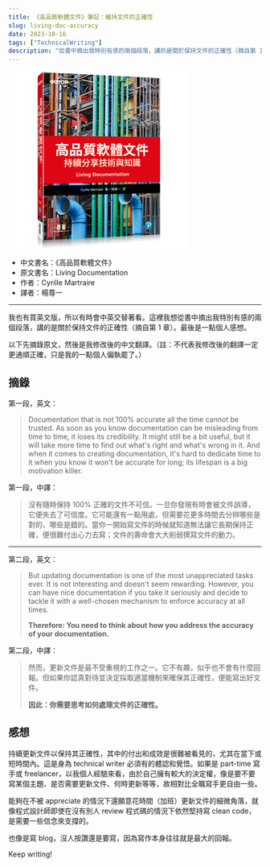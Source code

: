 ```yaml
---
title: 《高品質軟體文件》筆記：維持文件的正確性
slug: living-doc-accuracy
date: 2023-10-16
tags: ["TechnicalWriting"]
description: "從書中摘出我特別有感的兩個段落，講的是關於保持文件的正確性（摘自第 1 章）"
---
```


![](images/living-doc-book.png)

- 中文書名：《高品質軟體文件》
- 原文書名：Living Documentation
- 作者：Cyrille Martraire
- 譯者：楊尊一

---

我也有買英文版，所以有時會中英交替著看。這裡我想從書中摘出我特別有感的兩個段落，講的是關於保持文件的正確性（摘自第 1 章）。最後是一點個人感想。

以下先摘錄原文，然後是我修改後的中文翻譯。（註：不代表我修改後的翻譯一定更通順正確，只是我的一點個人偏執罷了。）

## 摘錄

第一段，英文：

> Documentation that is not 100% accurate all the time cannot be trusted. As soon as you know documentation can be misleading from time to time, it loses its credibility. It might still be a bit useful, but it will take more time to find out what's right and what's wrong in it. And when it comes to creating documentation, it's hard to dedicate time to it when you know it won't be accurate for long; its lifespan is a big motivation killer.

第一段，中譯：

> 沒有隨時保持 100% 正確的文件不可信。一旦你發現有時會被文件誤導，它便失去了可信度。它可能還有一點用處，但需要花更多時間去分辨哪些是對的、哪些是錯的。當你一開始寫文件的時候就知道無法讓它長期保持正確，便很難付出心力去寫；文件的壽命會大大削弱撰寫文件的動力。

---

第二段，英文：

> But updating documentation is one of the most unappreciated tasks ever. It is not interesting and doesn't seem rewarding. However, you can have nice documentation if you take it seriously and decide to tackle it with a well-chosen mechanism to enforce accuracy at all times.
>
> **Therefore: You need to think about how you address the accuracy of your documentation.**

第二段，中譯：

> 然而，更新文件是最不受重視的工作之一。它不有趣，似乎也不會有什麼回報。但如果你認真對待並決定採取適當機制來確保其正確性，便能寫出好文件。
> 
> **因此：你需要思考如何處理文件的正確性。**

## 感想

持續更新文件以保持其正確性，其中的付出和成效是很難被看見的，尤其在當下或短時間內。這是身為 technical writer 必須有的體認和覺悟。如果是 part-time 寫手或 freelancer，以我個人經驗來看，由於自己擁有較大的決定權，像是要不要寫某個主題、是否需要更新文件、何時更新等等，故相對比全職寫手更自由一些。

能夠在不被 appreciate 的情況下還願意花時間（加班）更新文件的細微角落，就像程式設計師即使在沒有別人 review 程式碼的情況下依然堅持寫 clean code，是需要一些信念來支撐的。

也像是寫 blog，沒人按讚還是要寫，因為寫作本身往往就是最大的回報。

Keep writing!
